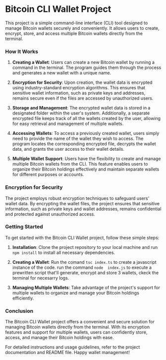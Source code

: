 # **Bitcoin CLI Wallet Project**

This project is a simple command-line interface (CLI) tool designed to manage Bitcoin wallets securely and conveniently. It allows users to create, encrypt, store, and access multiple Bitcoin wallets directly from the terminal.

### How It Works

1. **Creating a Wallet**: Users can create a new Bitcoin wallet by running a command in the terminal. The program guides them through the process and generates a new wallet with a unique name.

2. **Encryption for Security**: Upon creation, the wallet data is encrypted using industry-standard encryption algorithms. This ensures that sensitive wallet information, such as private keys and addresses, remains secure even if the files are accessed by unauthorized users.

3. **Storage and Management**: The encrypted wallet data is stored in a designated folder within the user's system. Additionally, a separate encrypted file keeps track of all the wallets created by the user, allowing for easy retrieval and management of multiple wallets.

4. **Accessing Wallets**: To access a previously created wallet, users simply need to provide the name of the wallet they wish to access. The program locates the corresponding encrypted file, decrypts the wallet data, and grants the user access to their wallet details.

5. **Multiple Wallet Support**: Users have the flexibility to create and manage multiple Bitcoin wallets from the CLI. This feature enables users to organize their Bitcoin holdings effectively and maintain separate wallets for different purposes or accounts.

### Encryption for Security

The project employs robust encryption techniques to safeguard users' wallet data. By encrypting the wallet files, the project ensures that sensitive information, such as private keys and wallet addresses, remains confidential and protected against unauthorized access.

### Getting Started

To get started with the Bitcoin CLI Wallet project, follow these simple steps:

1. **Installation**: Clone the project repository to your local machine and run ```npm install``` to install all necessary dependencies.

2. **Creating a Wallet**: Run the comand ```tsc index.ts``` to create a javascript instance of the code. run the command ```node  index.js``` to execute a prewritten script that'll generate, encrypt and store 3 wallets, ckeck the terminal for necesarry logs.

3. **Managing Multiple Wallets**: Take advantage of the project's support for multiple wallets to organize and manage your Bitcoin holdings efficiently.

### Conclusion

The Bitcoin CLI Wallet project offers a convenient and secure solution for managing Bitcoin wallets directly from the terminal. With its encryption features and support for multiple wallets, users can confidently store, access, and manage their Bitcoin holdings with ease.

For detailed instructions and usage guidelines, refer to the project documentation and README file. Happy wallet management!
